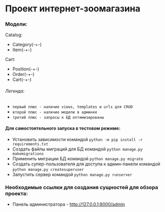 # Проект интернет-зоомагазина

### Модели:
Catalog:
* Category(-+-)
* Item(-+-)

Cart:
* Position(-+-)
* Order(-+-)
* Cart(-+-)

###### Легенда:
* `первый плюс - наличие views, templates и urls для CRUD`
* `второй плюс - наличие модели в админке`
* `третий плюс - запросы к БД оптимизированы`

#### Для самостоятельного запуска в тестовом режиме:
* Установить зависимости командой `python -m pip install -r requirements.txt`
* Создать файлы миграций для БД командой `python manage.py makemigrations`
* Применить миграции БД командой `python manage.py migrate`
* Создать супер-пользователя для доступа к админ-панели командой `python manage.py createsuperuser`
* Запустить сервер командой `python manage.py runserver`

### Необходимые ссылки для создания сущностей для обзора проекта:
* Панель администратора - http://127.0.0.1:8000/admin
